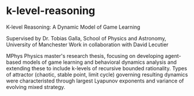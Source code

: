 # k-level-reasoning

K-level Reasoning: A Dynamic Model of Game Learning

Supervised by Dr. Tobias Galla, School of Physics and Astronomy, University of Manchester
Work in collaboration with David Lecutier

MPhys Physics master's research thesis, focusing on developing agent-based models of game learning and behavioral dynamics analysis and extending these to include k-levels of recursive bounded rationality. Types of attractor (chaotic, stable point, limit cycle) governing resulting dynamics were characteristed through largest Lyapunov exponents and variance of evolving mixed strategy.
